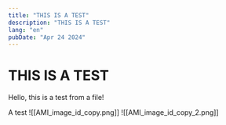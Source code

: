 ```yaml
---
title: "THIS IS A TEST"
description: "THIS IS A TEST"
lang: "en"
pubDate: "Apr 24 2024"
---
```


# THIS IS A TEST

Hello, this is a test from a file!

A test
![[AMI_image_id_copy.png]]
![[AMI_image_id_copy_2.png]]

